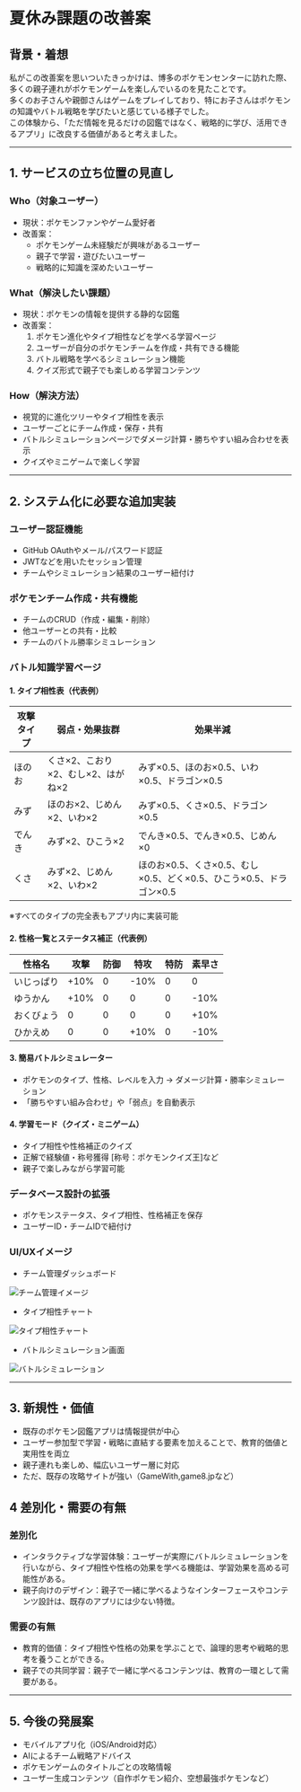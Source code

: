 # 夏休み課題の改善案

## 背景・着想
私がこの改善案を思いついたきっかけは、博多のポケモンセンターに訪れた際、多くの親子連れがポケモンゲームを楽しんでいるのを見たことです。  
多くのお子さんや親御さんはゲームをプレイしており、特にお子さんはポケモンの知識やバトル戦略を学びたいと感じている様子でした。  
この体験から、「ただ情報を見るだけの図鑑ではなく、戦略的に学び、活用できるアプリ」に改良する価値があると考えました。

---

## 1. サービスの立ち位置の見直し

### Who（対象ユーザー）
- 現状：ポケモンファンやゲーム愛好者
- 改善案：
  - ポケモンゲーム未経験だが興味があるユーザー
  - 親子で学習・遊びたいユーザー
  - 戦略的に知識を深めたいユーザー

### What（解決したい課題）
- 現状：ポケモンの情報を提供する静的な図鑑
- 改善案：
  1. ポケモン進化やタイプ相性などを学べる学習ページ
  2. ユーザーが自分のポケモンチームを作成・共有できる機能
  3. バトル戦略を学べるシミュレーション機能
  4. クイズ形式で親子でも楽しめる学習コンテンツ

### How（解決方法）
- 視覚的に進化ツリーやタイプ相性を表示
- ユーザーごとにチーム作成・保存・共有
- バトルシミュレーションページでダメージ計算・勝ちやすい組み合わせを表示
- クイズやミニゲームで楽しく学習

---

## 2. システム化に必要な追加実装

### ユーザー認証機能
- GitHub OAuthやメール/パスワード認証
- JWTなどを用いたセッション管理
- チームやシミュレーション結果のユーザー紐付け

### ポケモンチーム作成・共有機能
- チームのCRUD（作成・編集・削除）
- 他ユーザーとの共有・比較
- チームのバトル勝率シミュレーション

### バトル知識学習ページ

#### 1. タイプ相性表（代表例）
| 攻撃タイプ | 弱点・効果抜群 | 効果半減 |
|------------|----------------|-----------|
| ほのお     | くさ×2、こおり×2、むし×2、はがね×2 | みず×0.5、ほのお×0.5、いわ×0.5、ドラゴン×0.5 |
| みず       | ほのお×2、じめん×2、いわ×2 | みず×0.5、くさ×0.5、ドラゴン×0.5 |
| でんき     | みず×2、ひこう×2 | でんき×0.5、でんき×0.5、じめん×0 |
| くさ       | みず×2、じめん×2、いわ×2 | ほのお×0.5、くさ×0.5、むし×0.5、どく×0.5、ひこう×0.5、ドラゴン×0.5 |

※すべてのタイプの完全表もアプリ内に実装可能  

#### 2. 性格一覧とステータス補正（代表例）
| 性格名 | 攻撃 | 防御 | 特攻 | 特防 | 素早さ |
|--------|------|------|------|------|--------|
| いじっぱり | +10% | 0   | -10% | 0   | 0      |
| ゆうかん   | +10% | 0   | 0    | 0   | -10%   |
| おくびょう | 0    | 0   | 0    | 0   | +10%   |
| ひかえめ   | 0    | 0   | +10% | 0   | -10%   |

#### 3. 簡易バトルシミュレーター
- ポケモンのタイプ、性格、レベルを入力 → ダメージ計算・勝率シミュレーション  
- 「勝ちやすい組み合わせ」や「弱点」を自動表示

#### 4. 学習モード（クイズ・ミニゲーム）
- タイプ相性や性格補正のクイズ  
- 正解で経験値・称号獲得 [称号：ポケモンクイズ王]など
- 親子で楽しみながら学習可能

### データベース設計の拡張
- ポケモンステータス、タイプ相性、性格補正を保存  
- ユーザーID・チームIDで紐付け

### UI/UXイメージ
- チーム管理ダッシュボード  

![チーム管理イメージ](https://via.placeholder.com/600x300?text=Team+Dashboard)

- タイプ相性チャート  

![タイプ相性チャート](https://via.placeholder.com/600x300?text=Type+Effectiveness+Chart)

- バトルシミュレーション画面  

![バトルシミュレーション](https://via.placeholder.com/600x300?text=Battle+Simulator)

---

## 3. 新規性・価値
- 既存のポケモン図鑑アプリは情報提供が中心  
- ユーザー参加型で学習・戦略に直結する要素を加えることで、教育的価値と実用性を両立  
- 親子連れも楽しめ、幅広いユーザー層に対応
- ただ、既存の攻略サイトが強い（GameWith,game8.jpなど）

## 4 差別化・需要の有無

### 差別化
- インタラクティブな学習体験：ユーザーが実際にバトルシミュレーションを行いながら、タイプ相性や性格の効果を学べる機能は、学習効果を高める可能性がある。
- 親子向けのデザイン：親子で一緒に学べるようなインターフェースやコンテンツ設計は、既存のアプリには少ない特徴。

### 需要の有無
- 教育的価値：タイプ相性や性格の効果を学ぶことで、論理的思考や戦略的思考を養うことができる。
- 親子での共同学習：親子で一緒に学べるコンテンツは、教育の一環として需要がある。


---

## 5. 今後の発展案
- モバイルアプリ化（iOS/Android対応）  
- AIによるチーム戦略アドバイス
- ポケモンゲームのタイトルごとの攻略情報
- ユーザー生成コンテンツ（自作ポケモン紹介、空想最強ポケモンなど）


